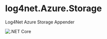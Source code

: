 # log4net.Azure.Storage
 Log4Net Azure Storage Appender

![.NET Core](https://github.com/VytenisJ/log4net.Azure.Storage/workflows/.NET%20Core/badge.svg)

